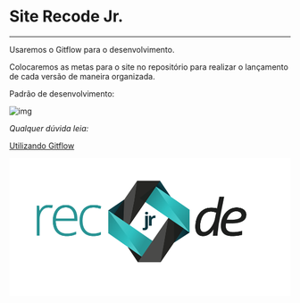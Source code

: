 # Site Recode Jr.
------------------------------------


Usaremos o Gitflow para o desenvolvimento.

Colocaremos as metas para o site no repositório para realizar o lançamento de cada versão de maneira organizada.



Padrão de desenvolvimento:

![img](padrdv.png)


*Qualquer dúvida leia:*

[Utilizando Gitflow](https://joshuapassos.github.io/#/artigo/1)

![img](img/r_06.png)
